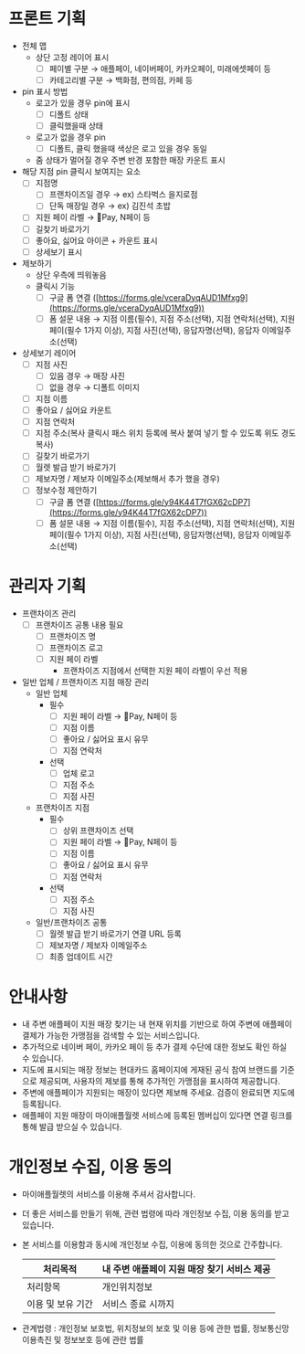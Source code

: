 # 프론트 기획

- 전체 맵
    - 상단 고정 레이어 표시
        - [ ]  페이별 구분 → 애플페이, 네이버페이, 카카오페이, 미래에셋페이 등
        - [ ]  카테고리별 구분 → 백화점, 편의점, 카페 등
- pin 표시 방법
    - 로고가 있을 경우 pin에 표시
        - [ ]  디폴트 상태
        - [ ]  클릭했을때 상태
    - 로고가 없을 경우 pin
        - [ ]  디폴트, 클릭 했을때 색상은 로고 있을 경우 동일
    - 줌 상태가 멀어질 경우 주변 반경 포함한 매장 카운트 표시
- 해당 지점 pin 클릭시 보여지는 요소
    - [ ]  지점명
        - [ ]  프랜차이즈일 경우 → ex) 스타벅스 을지로점
        - [ ]  단독 매장일 경우 → ex) 김진석 초밥
    - [ ]  지원 페이 라벨 → Pay, N페이 등
    - [ ]  길찾기 바로가기
    - [ ]  좋아요, 싫어요 아이콘 + 카운트 표시
    - [ ]  상세보기 표시
- 제보하기
    - 상단 우측에 띄워놓음
    - 클릭시 기능
        - [ ]  구글 폼 연결 ([https://forms.gle/vceraDyqAUD1Mfxg9](https://forms.gle/vceraDyqAUD1Mfxg9))
        - [ ]  폼 설문 내용 → 지점 이름(필수), 지점 주소(선택), 지점 연락처(선택), 지원 페이(필수 1가지 이상), 지점 사진(선택), 응답자명(선택), 응답자 이메일주소(선택)
- 상세보기 레이어
    - [ ]  지점 사진
        - [ ]  있음 경우 → 매장 사진
        - [ ]  없을 경우 → 디폴트 이미지
    - [ ]  지점 이름
    - [ ]  좋아요 / 싫어요 카운트
    - [ ]  지점 연락처
    - [ ]  지점 주소(복사 클릭시 패스 위치 등록에 복사 붙여 넣기 할 수 있도록 위도 경도 복사)
    - [ ]  길찾기 바로가기
    - [ ]  월렛 발급 받기 바로가기
    - [ ]  제보자명 / 제보자 이메일주소(제보해서 추가 했을 경우)
    - [ ]  정보수정 제안하기
        - [ ]  구글 폼 연결 ([https://forms.gle/y94K44T7fGX62cDP7](https://forms.gle/y94K44T7fGX62cDP7))
        - [ ]  폼 설문 내용 → 지점 이름(필수), 지점 주소(선택), 지점 연락처(선택), 지원 페이(필수 1가지 이상), 지점 사진(선택), 응답자명(선택), 응답자 이메일주소(선택)

# 관리자 기획

- 프랜차이즈 관리
    - [ ]  프랜차이즈 공통 내용 필요
        - [ ]  프랜차이즈 명
        - [ ]  프랜차이즈 로고
        - [ ]  지원 페이 라벨
            - 프랜차이즈 지점에서 선택한 지원 페이 라벨이 우선 적용
- 일반 업체 / 프랜차이즈 지점 매장 관리
    - 일반 업체
        - 필수
            - [ ]  지원 페이 라벨 → Pay, N페이 등
            - [ ]  지점 이름
            - [ ]  좋아요 / 싫어요 표시 유무
            - [ ]  지점 연락처
        - 선택
            - [ ]  업체 로고
            - [ ]  지점 주소
            - [ ]  지점 사진
    - 프랜차이즈 지점
        - 필수
            - [ ]  상위 프랜차이즈 선택
            - [ ]  지원 페이 라벨 → Pay, N페이 등
            - [ ]  지점 이름
            - [ ]  좋아요 / 싫어요 표시 유무
            - [ ]  지점 연락처
        - 선택
            - [ ]  지점 주소
            - [ ]  지점 사진
    - 일반/프랜차이즈 공통
        - [ ]  월렛 발급 받기 바로가기 연결 URL 등록
        - [ ]  제보자명 / 제보자 이메일주소
        - [ ]  최종 업데이트 시간

# 안내사항

- 내 주변 애플페이 지원 매장 찾기는 내 현재 위치를 기반으로 하여 주변에 애플페이 결제가 가능한 가맹점을 검색할 수 있는 서비스입니다.
- 추가적으로 네이버 페이, 카카오 페이 등 추가 결제 수단에 대한 정보도 확인 하실 수 있습니다.
- 지도에 표시되는 매장 정보는 현대카드 홈페이지에 게재된 공식 참여 브랜드를 기준으로 제공되며, 사용자의 제보를 통해 추가적인 가맹점을 표시하여 제공합니다.
- 주변에 애플페이가 지원되는 매장이 있다면 제보해 주세요. 검증이 완료되면 지도에 등록됩니다.
- 애플페이 지원 매장이 마이애플월렛 서비스에 등록된 멤버십이 있다면 연결 링크를 통해 발급 받으실 수 있습니다.

# 개인정보 수집, 이용 동의

- 마이애플월렛의 서비스를 이용해 주셔서 감사합니다.
- 더 좋은 서비스를 만들기 위해, 관련 법령에 따라 개인정보 수집, 이용 동의를 받고 있습니다.
- 본 서비스를 이용함과 동시에 개인정보 수집, 이용에 동의한 것으로 간주합니다.
    
    
    | 처리목적 | 내 주변 애플페이 지원 매장 찾기 서비스 제공 |
    | --- | --- |
    | 처리항목 | 개인위치정보 |
    | 이용 및 보유 기간 | 서비스 종료 시까지 |
- 관계법령 : 개인정보 보호법, 위치정보의 보호 및 이용 등에 관한 법률, 정보통신망 이용촉진 및 정보보호 등에 관란 법률
